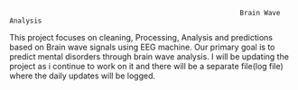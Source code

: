                                                              Brain Wave Analysis
This project focuses on cleaning, Processing, Analysis and predictions based on Brain wave signals using EEG machine. Our primary goal is to predict mental disorders through brain wave analysis.
I will be updating the project as i continue to work on it and there will be a separate file(log file) where the daily updates will be logged.
